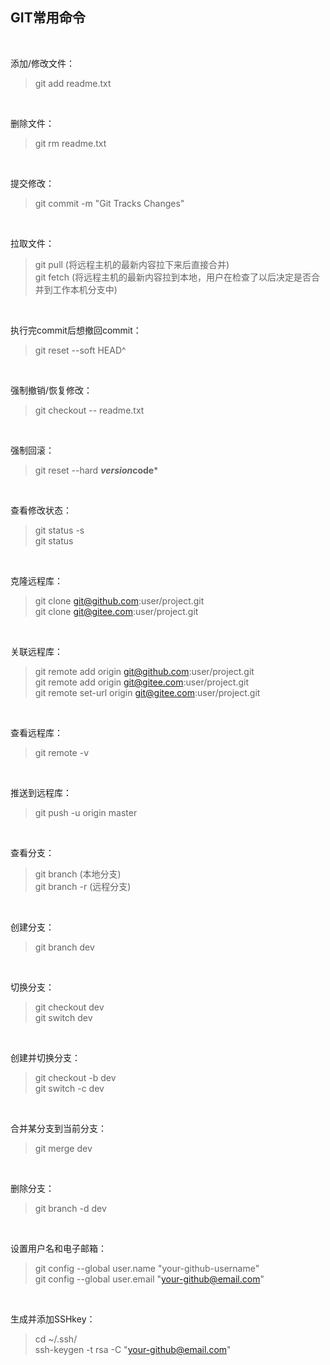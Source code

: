 ## GIT常用命令 ##

<br>

添加/修改文件：
> git add readme.txt

<br>

删除文件：
> git rm readme.txt

<br>

提交修改：
> git commit -m "Git Tracks Changes"

<br>

拉取文件：
> git pull (将远程主机的最新内容拉下来后直接合并)  
> git fetch (将远程主机的最新内容拉到本地，用户在检查了以后决定是否合并到工作本机分支中)

<br>

执行完commit后想撤回commit：
> git reset --soft HEAD^

<br>

强制撤销/恢复修改：
> git checkout -- readme.txt

<br>

强制回滚：
> git reset --hard ***version*code***

<br>

查看修改状态：
> git status -s  
> git status

<br>

克隆远程库：
> git clone git@github.com:user/project.git  
> git clone git@gitee.com:user/project.git

<br>

关联远程库：
> git remote add origin git@github.com:user/project.git  
> git remote add origin git@gitee.com:user/project.git  
> git remote set-url origin git@gitee.com:user/project.git

<br>

查看远程库：
> git remote -v

<br>

推送到远程库：
> git push -u origin master

<br>

查看分支：
> git branch (本地分支)  
> git branch -r (远程分支)

<br>

创建分支：
> git branch dev

<br>

切换分支：
> git checkout dev  
> git switch dev

<br>

创建并切换分支：
> git checkout -b dev  
> git switch -c dev

<br>

合并某分支到当前分支：
> git merge dev

<br>

删除分支：
> git branch -d dev

<br>

设置用户名和电子邮箱：
> git config --global user.name "your-github-username"  
> git config --global user.email "your-github@email.com"

<br>

生成并添加SSHkey：
> cd ~/.ssh/  
> ssh-keygen -t rsa -C "your-github@email.com"
